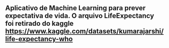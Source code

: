 ## Aplicativo de Machine Learning para prever expectativa de vida. O arquivo LifeExpectancy foi retirado do kaggle https://www.kaggle.com/datasets/kumarajarshi/life-expectancy-who 

